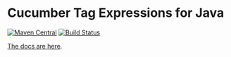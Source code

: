 # Cucumber Tag Expressions for Java

[![Maven Central](https://img.shields.io/maven-central/v/io.cucumber/tag-expressions.svg?label=Maven%20Central)](https://search.maven.org/search?q=g:%22io.cucumber%22%20AND%20a:%22tag-expressions%22)
[![Build Status](https://travis-ci.org/cucumber/tag-expressions-java.svg?branch=master)](https://travis-ci.org/cucumber/tag-expressions-java)

[The docs are here](https://cucumber.io/docs/cucumber/api/#tag-expressions).
